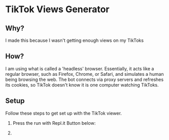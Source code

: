 # TikTok Views Generator

## Why?
I made this because I wasn't getting enough views on my TikToks

## How?
I am using what is called a 'headless' browser. Essentially, it acts like a regular browser, such as Firefox, Chrome, or Safari, and simulates a human being browsing the web. The bot connects via proxy servers and refreshes its cookies, so TikTok doesn't know it is one computer watching TikToks.

## Setup
Follow these steps to get set up with the TikTok viewer. 

1. Press the run with Repl.it Button below:
	
2. 